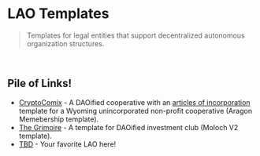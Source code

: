 # LAO Templates

> Templates for legal entities that support decentralized autonomous organization structures.

<br />

## Pile of Links!

- [CryptoComix](https://github.com/DAOresearch/crypto-comix) - A DAOified cooperative with an [articles of incorporation](https://github.com/DAOresearch/crypto-comix/blob/master/docs/doc5.md) template for a Wyoming unincorporated non-profit cooperative (Aragon Memebership template).
- [The Grimoire](https://github.com/metacartel/MCV/wiki/The-Grimoire---Operating-Agreement) - A template for DAOified investment club (Moloch V2 template).
- [TBD](TBD) - Your favorite LAO here!

<br />
